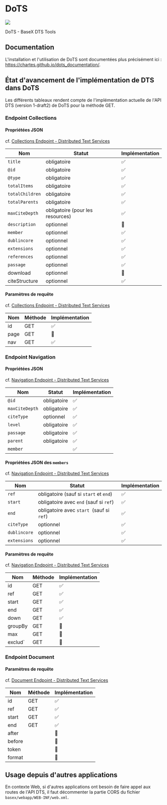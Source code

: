 # DoTS

![](https://img.shields.io/badge/BaseX-10+-red)

DoTS - BaseX DTS Tools

## Documentation

L'installation et l'utilisation de DoTS sont documentées plus précisément ici : https://chartes.github.io/dots_documentation/.

## État d'avancement de l'implémentation de DTS dans DoTS

Les différents tableaux rendent compte de l'implémentation actuelle de l'API DTS (version 1-draft2) de DoTS pour la méthode GET.

### Endpoint Collections

#### Propriétées JSON

cf. [Collections Endpoint - Distributed Text Services](https://distributed-text-services.github.io/specifications/Collections-Endpoint.html#scheme)

| Nom             | Statut                           | Implémentation |
| --------------- | -------------------------------- | -------------- |
| `title`         | obligatoire                      | ✅              |
| `@id`           | obligatoire                      | ✅              |
| `@type`         | obligatoire                      | ✅              |
| `totalItems`    | obligatoire                      | ✅              |
| `totalChildren` | obligatoire                      | ✅              |
| `totalParents`  | obligatoire                      | ✅              |
| `maxCiteDepth`  | obligatoire (pour les resources) | ✅              |
| `description`   | optionnel                        | 🚧             |
| `member`        | optionnel                        | ✅              |
| `dublincore`    | optionnel                        | ✅              |
| `extensions`    | optionnel                        | ✅              |
| `references`    | optionnel                        | ✅              |
| `passage`       | optionnel                        | ✅              |
| download        | optionnel                        | 🚧          |
| citeStructure   | optionnel                        | ✅             |

#### Paramètres de requête

cf. [Collections Endpoint - Distributed Text Services](https://distributed-text-services.github.io/specifications/Collections-Endpoint.html#uri)

| Nom  | Méthode | Implémentation |
| ---- | ------- | -------------- |
| id   | GET     | ✅              |
| page | GET     | 🚧             |
| nav  | GET     | ✅              |

### Endpoint Navigation

#### Propriétées JSON

cf. [Navigation Endpoint - Distributed Text Services](https://distributed-text-services.github.io/specifications/Navigation-Endpoint.html#scheme-for-navigation-endpoint-responses)

| Nom            | Statut      | Implémentation |
| -------------- | ----------- | -------------- |
| `@id`          | obligatoire | ✅              |
| `maxCiteDepth` | obligatoire | ✅              |
| `citeType`     | optionnel   | ✅              |
| `level`        | obligatoire | ✅              |
| `passage`      | obligatoire | ✅              |
| `parent`       | obligatoire | ✅              |
| `member`       |             | ✅              |

#### Propriétées JSON des `members`

cf. [Navigation Endpoint - Distributed Text Services](https://distributed-text-services.github.io/specifications/Navigation-Endpoint.html#scheme-for-navigation-endpoint-responses)

| Nom          | Statut                                    | Implémentation |
| ------------ | ----------------------------------------- | -------------- |
| `ref`        | obligatoire (sauf si `start` et `end`)    | ✅              |
| `start`      | obligatoire avec `end` (sauf si `ref`)    | ✅              |
| `end`        | obligatoire avec `start`  (sauf si `ref`) | ✅              |
| `citeType`   | optionnel                                 | ✅              |
| `dublincore` | optionnel                                 | ✅              |
| `extensions` | optionnel                                 | ✅              |

#### Paramètres de requête

cf. [Navigation Endpoint - Distributed Text Services](https://distributed-text-services.github.io/specifications/Navigation-Endpoint.html#query-parameters)

| Nom     | Méthode | Implémentation |
| ------- | ------- | -------------- |
| id      | GET     | ✅              |
| ref     | GET     | ✅              |
| start   | GET     | ✅              |
| end     | GET     | ✅              |
| down    | GET     | ✅              |
| groupBy | GET     | 🚧             |
| max     | GET     | 🚧             |
| exclud` | GET     | 🚧             |

### Endpoint Document

#### Paramètres de requête

cf. [Document Endpoint - Distributed Text Services](https://distributed-text-services.github.io/specifications/Documents-Endpoint.html#uri)

| Nom    | Méthode | Implémentation |
| ------ | ------- | -------------- |
| id     | GET     | ✅              |
| ref    | GET     | ✅              |
| start  | GET     | ✅              |
| end    | GET     | ✅              |
| after  |         | 🚧             |
| before |         | 🚧             |
| token  |         | 🚧             |
| format |         | 🚧             |

## Usage depuis d'autres applications

En contexte Web, si d'autres applications ont besoin de faire appel aux routes de l'API DTS, il faut décommenter la partie CORS du fichier `basex/webapp/WEB-INF/web.xml`.